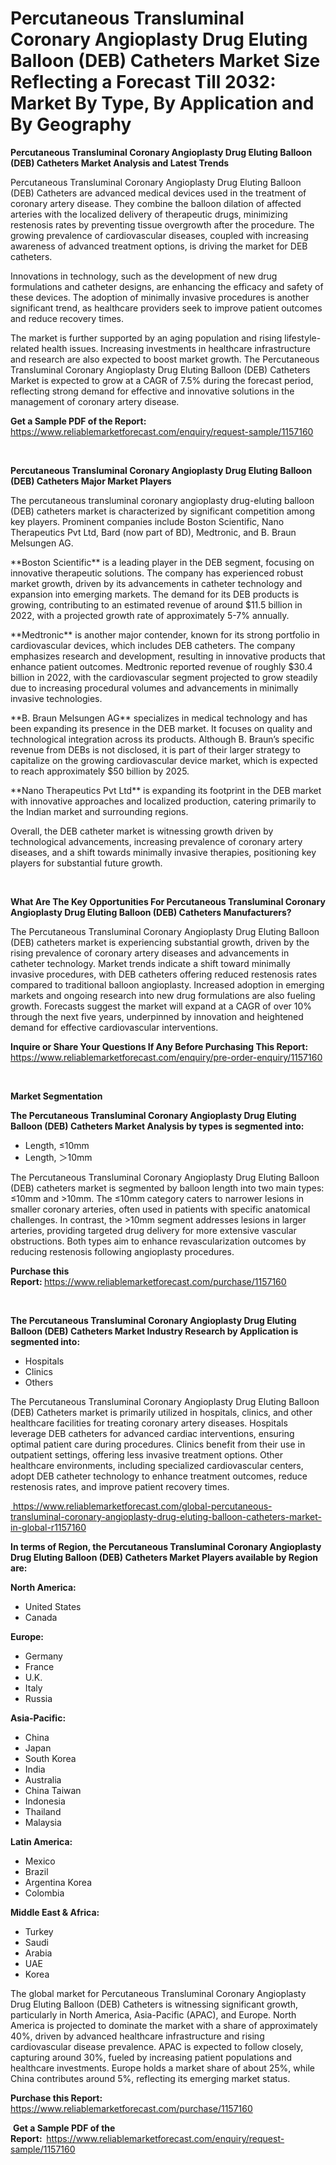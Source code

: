 <p><h1>Percutaneous Transluminal Coronary Angioplasty Drug Eluting Balloon (DEB) Catheters Market Size Reflecting a Forecast Till 2032: Market By Type, By Application and By Geography</h1></p><p><strong>Percutaneous Transluminal Coronary Angioplasty Drug Eluting Balloon (DEB) Catheters Market Analysis and Latest Trends</strong></p>
<p><p>Percutaneous Transluminal Coronary Angioplasty Drug Eluting Balloon (DEB) Catheters are advanced medical devices used in the treatment of coronary artery disease. They combine the balloon dilation of affected arteries with the localized delivery of therapeutic drugs, minimizing restenosis rates by preventing tissue overgrowth after the procedure. The growing prevalence of cardiovascular diseases, coupled with increasing awareness of advanced treatment options, is driving the market for DEB catheters. </p><p>Innovations in technology, such as the development of new drug formulations and catheter designs, are enhancing the efficacy and safety of these devices. The adoption of minimally invasive procedures is another significant trend, as healthcare providers seek to improve patient outcomes and reduce recovery times. </p><p>The market is further supported by an aging population and rising lifestyle-related health issues. Increasing investments in healthcare infrastructure and research are also expected to boost market growth. The Percutaneous Transluminal Coronary Angioplasty Drug Eluting Balloon (DEB) Catheters Market is expected to grow at a CAGR of 7.5% during the forecast period, reflecting strong demand for effective and innovative solutions in the management of coronary artery disease.</p></p>
<p><strong>Get a Sample PDF of the Report:&nbsp;</strong> <a href="https://www.reliablemarketforecast.com/enquiry/request-sample/1157160?utm_campaign=2876&utm_medium=2&utm_source=Github&utm_content=ia&utm_term=14042025&utm_id=percutaneous-transluminal-coronary-angioplasty-drug-eluting-balloon-deb-catheters">https://www.reliablemarketforecast.com/enquiry/request-sample/1157160</a></p>
<p>&nbsp;</p>
<p><strong>Percutaneous Transluminal Coronary Angioplasty Drug Eluting Balloon (DEB) Catheters Major Market Players</strong></p>
<p><p>The percutaneous transluminal coronary angioplasty drug-eluting balloon (DEB) catheters market is characterized by significant competition among key players. Prominent companies include Boston Scientific, Nano Therapeutics Pvt Ltd, Bard (now part of BD), Medtronic, and B. Braun Melsungen AG.</p><p>**Boston Scientific** is a leading player in the DEB segment, focusing on innovative therapeutic solutions. The company has experienced robust market growth, driven by its advancements in catheter technology and expansion into emerging markets. The demand for its DEB products is growing, contributing to an estimated revenue of around $11.5 billion in 2022, with a projected growth rate of approximately 5-7% annually.</p><p>**Medtronic** is another major contender, known for its strong portfolio in cardiovascular devices, which includes DEB catheters. The company emphasizes research and development, resulting in innovative products that enhance patient outcomes. Medtronic reported revenue of roughly $30.4 billion in 2022, with the cardiovascular segment projected to grow steadily due to increasing procedural volumes and advancements in minimally invasive technologies.</p><p>**B. Braun Melsungen AG** specializes in medical technology and has been expanding its presence in the DEB market. It focuses on quality and technological integration across its products. Although B. Braun’s specific revenue from DEBs is not disclosed, it is part of their larger strategy to capitalize on the growing cardiovascular device market, which is expected to reach approximately $50 billion by 2025.</p><p>**Nano Therapeutics Pvt Ltd** is expanding its footprint in the DEB market with innovative approaches and localized production, catering primarily to the Indian market and surrounding regions. </p><p>Overall, the DEB catheter market is witnessing growth driven by technological advancements, increasing prevalence of coronary artery diseases, and a shift towards minimally invasive therapies, positioning key players for substantial future growth.</p></p>
<p>&nbsp;</p>
<p><strong>What Are The Key Opportunities For Percutaneous Transluminal Coronary Angioplasty Drug Eluting Balloon (DEB) Catheters Manufacturers?</strong></p>
<p><p>The Percutaneous Transluminal Coronary Angioplasty Drug Eluting Balloon (DEB) catheters market is experiencing substantial growth, driven by the rising prevalence of coronary artery diseases and advancements in catheter technology. Market trends indicate a shift toward minimally invasive procedures, with DEB catheters offering reduced restenosis rates compared to traditional balloon angioplasty. Increased adoption in emerging markets and ongoing research into new drug formulations are also fueling growth. Forecasts suggest the market will expand at a CAGR of over 10% through the next five years, underpinned by innovation and heightened demand for effective cardiovascular interventions.</p></p>
<p><strong>Inquire or Share Your Questions If Any Before Purchasing This Report:</strong> <a href="https://www.reliablemarketforecast.com/enquiry/pre-order-enquiry/1157160?utm_campaign=2876&utm_medium=2&utm_source=Github&utm_content=ia&utm_term=14042025&utm_id=percutaneous-transluminal-coronary-angioplasty-drug-eluting-balloon-deb-catheters">https://www.reliablemarketforecast.com/enquiry/pre-order-enquiry/1157160</a></p>
<p>&nbsp;</p>
<p><strong>Market Segmentation</strong></p>
<p><strong>The Percutaneous Transluminal Coronary Angioplasty Drug Eluting Balloon (DEB) Catheters Market Analysis by types is segmented into:</strong></p>
<p><ul><li>Length, ≤10mm</li><li>Length, ＞10mm</li></ul></p>
<p><p>The Percutaneous Transluminal Coronary Angioplasty Drug Eluting Balloon (DEB) catheters market is segmented by balloon length into two main types: ≤10mm and >10mm. The ≤10mm category caters to narrower lesions in smaller coronary arteries, often used in patients with specific anatomical challenges. In contrast, the >10mm segment addresses lesions in larger arteries, providing targeted drug delivery for more extensive vascular obstructions. Both types aim to enhance revascularization outcomes by reducing restenosis following angioplasty procedures.</p></p>
<p><strong>Purchase this Report:&nbsp;</strong><a href="https://www.reliablemarketforecast.com/purchase/1157160?utm_campaign=2876&utm_medium=2&utm_source=Github&utm_content=ia&utm_term=14042025&utm_id=percutaneous-transluminal-coronary-angioplasty-drug-eluting-balloon-deb-catheters">https://www.reliablemarketforecast.com/purchase/1157160</a></p>
<p>&nbsp;</p>
<p><strong>The Percutaneous Transluminal Coronary Angioplasty Drug Eluting Balloon (DEB) Catheters Market Industry Research by Application is segmented into:</strong></p>
<p><ul><li>Hospitals</li><li>Clinics</li><li>Others</li></ul></p>
<p><p>The Percutaneous Transluminal Coronary Angioplasty Drug Eluting Balloon (DEB) Catheters market is primarily utilized in hospitals, clinics, and other healthcare facilities for treating coronary artery diseases. Hospitals leverage DEB catheters for advanced cardiac interventions, ensuring optimal patient care during procedures. Clinics benefit from their use in outpatient settings, offering less invasive treatment options. Other healthcare environments, including specialized cardiovascular centers, adopt DEB catheter technology to enhance treatment outcomes, reduce restenosis rates, and improve patient recovery times.</p></p>
<p><a href="https://www.reliablemarketforecast.com/global-percutaneous-transluminal-coronary-angioplasty-drug-eluting-balloon-catheters-market-in-global-r1157160?utm_campaign=2876&utm_medium=2&utm_source=Github&utm_content=ia&utm_term=14042025&utm_id=percutaneous-transluminal-coronary-angioplasty-drug-eluting-balloon-deb-catheters">&nbsp;https://www.reliablemarketforecast.com/global-percutaneous-transluminal-coronary-angioplasty-drug-eluting-balloon-catheters-market-in-global-r1157160</a></p>
<p><strong>In terms of Region, the Percutaneous Transluminal Coronary Angioplasty Drug Eluting Balloon (DEB) Catheters Market Players available by Region are:</strong></p>
<p>
    <p> <strong> North America: </strong>
        <ul>
            <li>United States</li>
            <li>Canada</li>
        </ul>
        </p> 
    <p> <strong> Europe: </strong>
        <ul>
            <li>Germany</li>
            <li>France</li>
            <li>U.K.</li>
            <li>Italy</li>
            <li>Russia</li>
        </ul>
        </p> 
    <p> <strong> Asia-Pacific: </strong>
        <ul>
            <li>China</li>
            <li>Japan</li>
            <li>South Korea</li>
            <li>India</li>
            <li>Australia</li>
            <li>China Taiwan</li>
            <li>Indonesia</li>
            <li>Thailand</li>
            <li>Malaysia</li>
        </ul>
        </p> 
    <p> <strong> Latin America: </strong>
        <ul>
            <li>Mexico</li>
            <li>Brazil</li>
            <li>Argentina Korea</li>
            <li>Colombia</li>
        </ul>
        </p> 
    <p> <strong> Middle East & Africa: </strong>
        <ul>
            <li>Turkey</li>
            <li>Saudi</li>
            <li>Arabia</li>
            <li>UAE</li>
            <li>Korea</li>
        </ul>
    </p>
    </p>
<p><p>The global market for Percutaneous Transluminal Coronary Angioplasty Drug Eluting Balloon (DEB) Catheters is witnessing significant growth, particularly in North America, Asia-Pacific (APAC), and Europe. North America is projected to dominate the market with a share of approximately 40%, driven by advanced healthcare infrastructure and rising cardiovascular disease prevalence. APAC is expected to follow closely, capturing around 30%, fueled by increasing patient populations and healthcare investments. Europe holds a market share of about 25%, while China contributes around 5%, reflecting its emerging market status.</p></p>
<p><strong>Purchase this Report: </strong><a href="https://www.reliablemarketforecast.com/purchase/1157160?utm_campaign=2876&utm_medium=2&utm_source=Github&utm_content=ia&utm_term=14042025&utm_id=percutaneous-transluminal-coronary-angioplasty-drug-eluting-balloon-deb-catheters">https://www.reliablemarketforecast.com/purchase/1157160</a></p>
<p>&nbsp;<strong>Get a Sample PDF of the Report:&nbsp;&nbsp;</strong><a href="https://www.reliablemarketforecast.com/enquiry/request-sample/1157160?utm_campaign=2876&utm_medium=2&utm_source=Github&utm_content=ia&utm_term=14042025&utm_id=percutaneous-transluminal-coronary-angioplasty-drug-eluting-balloon-deb-catheters">https://www.reliablemarketforecast.com/enquiry/request-sample/1157160</a></p>
<p><strong></strong></p>
<p><p></p><p></p><p></p></p>